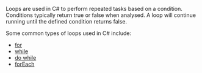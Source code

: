 Loops are used in C# to perform repeated tasks based on a condition. Conditions typically return true or false when analysed. A loop will continue running until the defined condition returns false.

Some common types of loops used in C# include:

*   <a href='https://guide.freecodecamp.org/csharp/loops/for' target='_blank' rel='nofollow'>for</a>
*   <a href='https://guide.freecodecamp.org/csharp/loops/while' target='_blank' rel='nofollow'>while</a>
*   <a href='https://guide.freecodecamp.org/csharp/loops/do-while-loop' target='_blank' rel='nofollow'>do while</a>
*   <a href='https://guide.freecodecamp.org/csharp/loops/foreach' target='_blank' rel='nofollow'>forEach</a>
